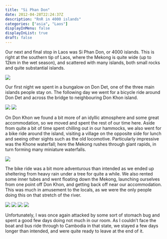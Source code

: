 ```yaml
---
title: "Si Phan Don"
date: 2012-04-28T22:24:37Z
description: "RnR in 4000 islands"
categories: ["asia", "Laos"]
displayInMenu: false
displayInList: true
draft: false
---
```


Our next and final stop in Laos was Si Phan Don, or 4000 islands. This is right at the southern tip of Laos, where the Mekong is quite wide (up to 12km in the wet season), and scattered with many islands, both small rocks and quite substantial islands. 

![](/si_phan_don/si_phan_don1.jpg)

Our first night we spent in a bungalow on Don Det, one of the three main islands people stay on. The following day we went for a bicycle ride around Don Det and across the bridge to neighbouring Don Khon island. 

![](/si_phan_don/si_phan_don2.jpg)
![](/si_phan_don/si_phan_don3.jpg)

On Don Khon we found a bit more of an idyllic atmosphere and some great accommodation, so we moved and spent the rest of our time here. Aside from quite a bit of time spent chilling out in our hammocks, we also went for a bike ride around the island, visiting a village on the opposite side for lunch and seeing other sights such as the old locomotive. Particularly impressive was the Khone waterfall; here the Mekong rushes through giant rapids, in turn forming many miniature waterfalls.


![](/si_phan_don/si_phan_don4.jpg)

The bike ride was a bit more adventurous than intended as we ended up sheltering from heavy rain under a tree for quite a while. We also rented some inner tubes and went floating down the Mekong, launching ourselves from one point off Don Khon, and getting back off near our accommodation. This was much in amusement to the locals, as we were the only people doing this on that stretch of the river. 


![](/si_phan_don/si_phan_don5.jpg)
![](/si_phan_don/si_phan_don6.jpg)
![](/si_phan_don/si_phan_don7.jpg)
![](/si_phan_don/si_phan_don8.jpg)

Unfortunately, I was once again attacked by some sort of stomach bug and spent a good few days doing not much in our room. As I couldn’t face the boat and bus ride through to Cambodia in that state, we stayed a few days longer than intended, and were quite ready to leave at the end of it.


